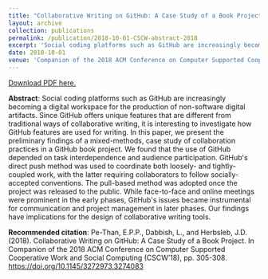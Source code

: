 ```yaml
---
title: "Collaborative Writing on GitHub: A Case Study of a Book Project"
layout: archive
collection: publications
permalink: /publication/2018-10-01-CSCW-abstract-2018
excerpt: 'Social coding platforms such as GitHub are increasingly becoming a digital workspace for the production of non-software digital artifacts. Since GitHub offers unique features that are different from traditional ways of collaborative writing, it is interesting to investigate how GitHub features are used for writing. In this paper, we present the preliminary findings of a mixed-methods, case study of collaboration practices in a GitHub book project. We found that the use of GitHub depended on task interdependence and audience participation. GitHub&apos;s direct push method was used to coordinate both loosely- and tightly-coupled work, with the latter requiring collaborators to follow socially-accepted conventions. The pull-based method was adopted once the project was released to the public. While face-to-face and online meetings were prominent in the early phases, GitHub&apos;s issues became instrumental for communication and project management in later phases. Our findings have implications for the design of collaborative writing tools.'
date: 2018-10-01
venue: 'Companion of the 2018 ACM Conference on Computer Supported Cooperative Work and Social Computing (ACM CSCW&apos;18)'
---
```

[Download PDF here.](http://epppt.github.io/files/CSCW-abstract-2018.pdf)

**Abstract**: Social coding platforms such as GitHub are increasingly becoming a digital workspace for the production of non-software digital artifacts. Since GitHub offers unique features that are different from traditional ways of collaborative writing, it is interesting to investigate how GitHub features are used for writing. In this paper, we present the preliminary findings of a mixed-methods, case study of collaboration practices in a GitHub book project. We found that the use of GitHub depended on task interdependence and audience participation. GitHub&apos;s direct push method was used to coordinate both loosely- and tightly-coupled work, with the latter requiring collaborators to follow socially-accepted conventions. The pull-based method was adopted once the project was released to the public. While face-to-face and online meetings were prominent in the early phases, GitHub&apos;s issues became instrumental for communication and project management in later phases. Our findings have implications for the design of collaborative writing tools.

**Recommended citation**: Pe-Than, E.P.P., Dabbish, L., and Herbsleb, J.D. (2018). Collaborative Writing on GitHub: A Case Study of a Book Project. In Companion of the 2018 ACM Conference on Computer Supported Cooperative Work and Social Computing (CSCW’18), pp. 305-308. https://doi.org/10.1145/3272973.3274083
